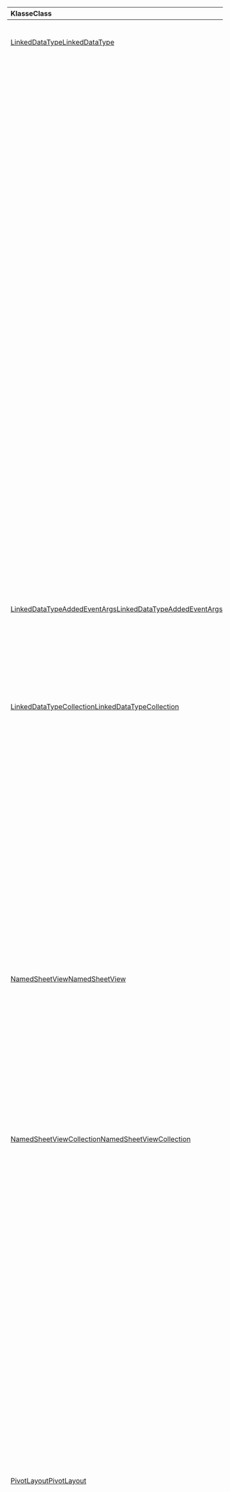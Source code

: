 | <span data-ttu-id="327f1-101">Klasse</span><span class="sxs-lookup"><span data-stu-id="327f1-101">Class</span></span> | <span data-ttu-id="327f1-102">Felder</span><span class="sxs-lookup"><span data-stu-id="327f1-102">Fields</span></span> | <span data-ttu-id="327f1-103">Beschreibung</span><span class="sxs-lookup"><span data-stu-id="327f1-103">Description</span></span> |
|:---|:---|:---|
|[<span data-ttu-id="327f1-104">LinkedDataType</span><span class="sxs-lookup"><span data-stu-id="327f1-104">LinkedDataType</span></span>](/javascript/api/excel/excel.linkeddatatype)|[<span data-ttu-id="327f1-105">DataProvider</span><span class="sxs-lookup"><span data-stu-id="327f1-105">dataProvider</span></span>](/javascript/api/excel/excel.linkeddatatype#dataprovider)|<span data-ttu-id="327f1-106">Der Name des Datenanbieters für den verknüpften Datentyp.</span><span class="sxs-lookup"><span data-stu-id="327f1-106">The name of the data provider for the linked data type.</span></span>|
||[<span data-ttu-id="327f1-107">lastRefreshed</span><span class="sxs-lookup"><span data-stu-id="327f1-107">lastRefreshed</span></span>](/javascript/api/excel/excel.linkeddatatype#lastrefreshed)|<span data-ttu-id="327f1-108">Das Datum und die Uhrzeit der lokalen Zeitzone, seit die Arbeitsmappe geöffnet wurde, als der verknüpfte Datentyp zuletzt aktualisiert wurde.</span><span class="sxs-lookup"><span data-stu-id="327f1-108">The local time-zone date and time since the workbook was opened when the linked data type was last refreshed.</span></span>|
||[<span data-ttu-id="327f1-109">name</span><span class="sxs-lookup"><span data-stu-id="327f1-109">name</span></span>](/javascript/api/excel/excel.linkeddatatype#name)|<span data-ttu-id="327f1-110">Der Name des verknüpften Daten Typs.</span><span class="sxs-lookup"><span data-stu-id="327f1-110">The name of the linked data type.</span></span>|
||[<span data-ttu-id="327f1-111">periodicRefreshInterval</span><span class="sxs-lookup"><span data-stu-id="327f1-111">periodicRefreshInterval</span></span>](/javascript/api/excel/excel.linkeddatatype#periodicrefreshinterval)|<span data-ttu-id="327f1-112">Die Häufigkeit (in Sekunden), bei der der verknüpfte Datentyp aktualisiert wird, wenn `refreshMode` auf "periodisch" festgelegt ist.</span><span class="sxs-lookup"><span data-stu-id="327f1-112">The frequency, in seconds, at which the linked data type is refreshed if `refreshMode` is set to "Periodic".</span></span>|
||[<span data-ttu-id="327f1-113">RefreshMode</span><span class="sxs-lookup"><span data-stu-id="327f1-113">refreshMode</span></span>](/javascript/api/excel/excel.linkeddatatype#refreshmode)|<span data-ttu-id="327f1-114">Der Mechanismus, mit dem die Daten für den verknüpften Datentyp abgerufen werden.</span><span class="sxs-lookup"><span data-stu-id="327f1-114">The mechanism by which the data for the linked data type is retrieved.</span></span>|
||[<span data-ttu-id="327f1-115">ServiceID</span><span class="sxs-lookup"><span data-stu-id="327f1-115">serviceId</span></span>](/javascript/api/excel/excel.linkeddatatype#serviceid)|<span data-ttu-id="327f1-116">Die eindeutige ID des verknüpften Datentyps.</span><span class="sxs-lookup"><span data-stu-id="327f1-116">The unique id of the linked data type.</span></span>|
||[<span data-ttu-id="327f1-117">supportedRefreshModes</span><span class="sxs-lookup"><span data-stu-id="327f1-117">supportedRefreshModes</span></span>](/javascript/api/excel/excel.linkeddatatype#supportedrefreshmodes)|<span data-ttu-id="327f1-118">Gibt ein Array mit allen vom verknüpften Datentyp unterstützten Aktualisierungsmodi zurück.</span><span class="sxs-lookup"><span data-stu-id="327f1-118">Returns an array with all the refresh modes supported by the linked data type.</span></span>|
||[<span data-ttu-id="327f1-119">requestRefresh()</span><span class="sxs-lookup"><span data-stu-id="327f1-119">requestRefresh()</span></span>](/javascript/api/excel/excel.linkeddatatype#requestrefresh--)|<span data-ttu-id="327f1-120">Eine Anforderung zum Aktualisieren des verknüpften Datentyps wird erstellt.</span><span class="sxs-lookup"><span data-stu-id="327f1-120">Makes a request to refresh the linked data type.</span></span>|
||[<span data-ttu-id="327f1-121">requestSetRefreshMode (RefreshMode: Excel. LinkedDataTypeRefreshMode)</span><span class="sxs-lookup"><span data-stu-id="327f1-121">requestSetRefreshMode(refreshMode: Excel.LinkedDataTypeRefreshMode)</span></span>](/javascript/api/excel/excel.linkeddatatype#requestsetrefreshmode-refreshmode-)|<span data-ttu-id="327f1-122">Eine Anforderung zum Ändern des Aktualisierungsmodus für diesen verknüpften Datentyp wird angefordert.</span><span class="sxs-lookup"><span data-stu-id="327f1-122">Makes a request to change the refresh mode for this linked data type.</span></span>|
|[<span data-ttu-id="327f1-123">LinkedDataTypeAddedEventArgs</span><span class="sxs-lookup"><span data-stu-id="327f1-123">LinkedDataTypeAddedEventArgs</span></span>](/javascript/api/excel/excel.linkeddatatypeaddedeventargs)|[<span data-ttu-id="327f1-124">ServiceID</span><span class="sxs-lookup"><span data-stu-id="327f1-124">serviceId</span></span>](/javascript/api/excel/excel.linkeddatatypeaddedeventargs#serviceid)|<span data-ttu-id="327f1-125">Die eindeutige ID des neuen verknüpften Daten Typs.</span><span class="sxs-lookup"><span data-stu-id="327f1-125">The unique id of the new linked data type.</span></span>|
||[<span data-ttu-id="327f1-126">source</span><span class="sxs-lookup"><span data-stu-id="327f1-126">source</span></span>](/javascript/api/excel/excel.linkeddatatypeaddedeventargs#source)|<span data-ttu-id="327f1-127">Ruft die Quelle des Ereignisses ab.</span><span class="sxs-lookup"><span data-stu-id="327f1-127">Gets the source of the event.</span></span>|
||[<span data-ttu-id="327f1-128">Typ</span><span class="sxs-lookup"><span data-stu-id="327f1-128">type</span></span>](/javascript/api/excel/excel.linkeddatatypeaddedeventargs#type)|<span data-ttu-id="327f1-129">Ruft den Typ des Ereignisses ab.</span><span class="sxs-lookup"><span data-stu-id="327f1-129">Gets the type of the event.</span></span>|
|[<span data-ttu-id="327f1-130">LinkedDataTypeCollection</span><span class="sxs-lookup"><span data-stu-id="327f1-130">LinkedDataTypeCollection</span></span>](/javascript/api/excel/excel.linkeddatatypecollection)|[<span data-ttu-id="327f1-131">getCount()</span><span class="sxs-lookup"><span data-stu-id="327f1-131">getCount()</span></span>](/javascript/api/excel/excel.linkeddatatypecollection#getcount--)|<span data-ttu-id="327f1-132">Ruft die Anzahl der verknüpften Datentypen in der Auflistung ab.</span><span class="sxs-lookup"><span data-stu-id="327f1-132">Gets the number of linked data types in the collection.</span></span>|
||[<span data-ttu-id="327f1-133">GetItem (Schlüssel: Number)</span><span class="sxs-lookup"><span data-stu-id="327f1-133">getItem(key: number)</span></span>](/javascript/api/excel/excel.linkeddatatypecollection#getitem-key-)|<span data-ttu-id="327f1-134">Ruft einen verknüpften Datentyp nach Dienst-ID ab.</span><span class="sxs-lookup"><span data-stu-id="327f1-134">Gets a linked data type by service id.</span></span>|
||[<span data-ttu-id="327f1-135">getItemAt(index: number)</span><span class="sxs-lookup"><span data-stu-id="327f1-135">getItemAt(index: number)</span></span>](/javascript/api/excel/excel.linkeddatatypecollection#getitemat-index-)|<span data-ttu-id="327f1-136">Ruft einen verknüpften Datentyp anhand seines Index in der Auflistung ab.</span><span class="sxs-lookup"><span data-stu-id="327f1-136">Gets a linked data type by its index in the collection.</span></span>|
||[<span data-ttu-id="327f1-137">getItemOrNullObject (Key: Number)</span><span class="sxs-lookup"><span data-stu-id="327f1-137">getItemOrNullObject(key: number)</span></span>](/javascript/api/excel/excel.linkeddatatypecollection#getitemornullobject-key-)|<span data-ttu-id="327f1-138">Ruft einen verknüpften Datentyp anhand des ID-Typs ab.</span><span class="sxs-lookup"><span data-stu-id="327f1-138">Gets a linked data type by ID.</span></span>|
||[<span data-ttu-id="327f1-139">items</span><span class="sxs-lookup"><span data-stu-id="327f1-139">items</span></span>](/javascript/api/excel/excel.linkeddatatypecollection#items)|<span data-ttu-id="327f1-140">Ruft die geladenen untergeordneten Elemente in dieser Sammlung ab.</span><span class="sxs-lookup"><span data-stu-id="327f1-140">Gets the loaded child items in this collection.</span></span>|
||[<span data-ttu-id="327f1-141">requestRefreshAll()</span><span class="sxs-lookup"><span data-stu-id="327f1-141">requestRefreshAll()</span></span>](/javascript/api/excel/excel.linkeddatatypecollection#requestrefreshall--)|<span data-ttu-id="327f1-142">Erstellt eine Anforderung zum Aktualisieren aller verknüpften Datentypen in der Auflistung.</span><span class="sxs-lookup"><span data-stu-id="327f1-142">Makes a request to refresh all the linked data types in the collection.</span></span>|
|[<span data-ttu-id="327f1-143">NamedSheetView</span><span class="sxs-lookup"><span data-stu-id="327f1-143">NamedSheetView</span></span>](/javascript/api/excel/excel.namedsheetview)|[<span data-ttu-id="327f1-144">activate()</span><span class="sxs-lookup"><span data-stu-id="327f1-144">activate()</span></span>](/javascript/api/excel/excel.namedsheetview#activate--)|<span data-ttu-id="327f1-145">Aktiviert diese Blattansicht.</span><span class="sxs-lookup"><span data-stu-id="327f1-145">Activates this sheet view.</span></span>|
||[<span data-ttu-id="327f1-146">delete()</span><span class="sxs-lookup"><span data-stu-id="327f1-146">delete()</span></span>](/javascript/api/excel/excel.namedsheetview#delete--)|<span data-ttu-id="327f1-147">Entfernt die Blattansicht aus dem Arbeitsblatt.</span><span class="sxs-lookup"><span data-stu-id="327f1-147">Removes the sheet view from the worksheet.</span></span>|
||[<span data-ttu-id="327f1-148">Duplikat (Name?: Zeichenfolge)</span><span class="sxs-lookup"><span data-stu-id="327f1-148">duplicate(name?: string)</span></span>](/javascript/api/excel/excel.namedsheetview#duplicate-name-)|<span data-ttu-id="327f1-149">Erstellt eine Kopie dieser Tabellenansicht.</span><span class="sxs-lookup"><span data-stu-id="327f1-149">Creates a copy of this sheet view.</span></span>|
||[<span data-ttu-id="327f1-150">name</span><span class="sxs-lookup"><span data-stu-id="327f1-150">name</span></span>](/javascript/api/excel/excel.namedsheetview#name)|<span data-ttu-id="327f1-151">Dient zum Abrufen oder Festlegen des Namens der Tabellenansicht.</span><span class="sxs-lookup"><span data-stu-id="327f1-151">Gets or sets the name of the sheet view.</span></span>|
|[<span data-ttu-id="327f1-152">NamedSheetViewCollection</span><span class="sxs-lookup"><span data-stu-id="327f1-152">NamedSheetViewCollection</span></span>](/javascript/api/excel/excel.namedsheetviewcollection)|[<span data-ttu-id="327f1-153">add(name: string)</span><span class="sxs-lookup"><span data-stu-id="327f1-153">add(name: string)</span></span>](/javascript/api/excel/excel.namedsheetviewcollection#add-name-)|<span data-ttu-id="327f1-154">Erstellt eine neue Tabellenansicht mit dem angegebenen Namen.</span><span class="sxs-lookup"><span data-stu-id="327f1-154">Creates a new sheet view with the given name.</span></span>|
||[<span data-ttu-id="327f1-155">enterTemporary()</span><span class="sxs-lookup"><span data-stu-id="327f1-155">enterTemporary()</span></span>](/javascript/api/excel/excel.namedsheetviewcollection#entertemporary--)|<span data-ttu-id="327f1-156">Erstellt und aktiviert eine neue temporäre Arbeitsblattansicht.</span><span class="sxs-lookup"><span data-stu-id="327f1-156">Creates and activates a new temporary sheet view.</span></span>|
||[<span data-ttu-id="327f1-157">Exit ()</span><span class="sxs-lookup"><span data-stu-id="327f1-157">exit()</span></span>](/javascript/api/excel/excel.namedsheetviewcollection#exit--)|<span data-ttu-id="327f1-158">Beendet die derzeit aktive Tabellenansicht.</span><span class="sxs-lookup"><span data-stu-id="327f1-158">Exits the currently active sheet view.</span></span>|
||[<span data-ttu-id="327f1-159">getactive ()</span><span class="sxs-lookup"><span data-stu-id="327f1-159">getActive()</span></span>](/javascript/api/excel/excel.namedsheetviewcollection#getactive--)|<span data-ttu-id="327f1-160">Ruft die derzeit aktive Tabellenansicht des Arbeitsblatts ab.</span><span class="sxs-lookup"><span data-stu-id="327f1-160">Gets the worksheet's currently active sheet view.</span></span>|
||[<span data-ttu-id="327f1-161">getCount()</span><span class="sxs-lookup"><span data-stu-id="327f1-161">getCount()</span></span>](/javascript/api/excel/excel.namedsheetviewcollection#getcount--)|<span data-ttu-id="327f1-162">Ruft die Anzahl der Tabellen Ansichten in diesem Arbeitsblatt ab.</span><span class="sxs-lookup"><span data-stu-id="327f1-162">Gets the number of sheet views in this worksheet.</span></span>|
||[<span data-ttu-id="327f1-163">getItem(key: string)</span><span class="sxs-lookup"><span data-stu-id="327f1-163">getItem(key: string)</span></span>](/javascript/api/excel/excel.namedsheetviewcollection#getitem-key-)|<span data-ttu-id="327f1-164">Ruft eine Tabellenansicht unter Verwendung des Namens ab.</span><span class="sxs-lookup"><span data-stu-id="327f1-164">Gets a sheet view using its name.</span></span>|
||[<span data-ttu-id="327f1-165">getItemAt(index: number)</span><span class="sxs-lookup"><span data-stu-id="327f1-165">getItemAt(index: number)</span></span>](/javascript/api/excel/excel.namedsheetviewcollection#getitemat-index-)|<span data-ttu-id="327f1-166">Ruft eine Blattansicht anhand ihres Index in der Auflistung ab.</span><span class="sxs-lookup"><span data-stu-id="327f1-166">Gets a sheet view by its index in the collection.</span></span>|
||[<span data-ttu-id="327f1-167">items</span><span class="sxs-lookup"><span data-stu-id="327f1-167">items</span></span>](/javascript/api/excel/excel.namedsheetviewcollection#items)|<span data-ttu-id="327f1-168">Ruft die geladenen untergeordneten Elemente in dieser Sammlung ab.</span><span class="sxs-lookup"><span data-stu-id="327f1-168">Gets the loaded child items in this collection.</span></span>|
|[<span data-ttu-id="327f1-169">PivotLayout</span><span class="sxs-lookup"><span data-stu-id="327f1-169">PivotLayout</span></span>](/javascript/api/excel/excel.pivotlayout)|[<span data-ttu-id="327f1-170">altTextDescription</span><span class="sxs-lookup"><span data-stu-id="327f1-170">altTextDescription</span></span>](/javascript/api/excel/excel.pivotlayout#alttextdescription)|<span data-ttu-id="327f1-171">Die Alternativtext Beschreibung der PivotTable.</span><span class="sxs-lookup"><span data-stu-id="327f1-171">The alt text description of the PivotTable.</span></span>|
||[<span data-ttu-id="327f1-172">altTextTitle</span><span class="sxs-lookup"><span data-stu-id="327f1-172">altTextTitle</span></span>](/javascript/api/excel/excel.pivotlayout#alttexttitle)|<span data-ttu-id="327f1-173">Der alt-Text Titel der PivotTable.</span><span class="sxs-lookup"><span data-stu-id="327f1-173">The alt text title of the PivotTable.</span></span>|
||[<span data-ttu-id="327f1-174">displayBlankLineAfterEachItem (Display: Boolean)</span><span class="sxs-lookup"><span data-stu-id="327f1-174">displayBlankLineAfterEachItem(display: boolean)</span></span>](/javascript/api/excel/excel.pivotlayout#displayblanklineaftereachitem-display-)|<span data-ttu-id="327f1-175">Legt fest, ob nach jedem Element eine leere Position angezeigt werden soll.</span><span class="sxs-lookup"><span data-stu-id="327f1-175">Sets whether or not to display a blank line after each item.</span></span>|
||[<span data-ttu-id="327f1-176">emptyCellText</span><span class="sxs-lookup"><span data-stu-id="327f1-176">emptyCellText</span></span>](/javascript/api/excel/excel.pivotlayout#emptycelltext)|<span data-ttu-id="327f1-177">Der Text, der automatisch in eine beliebige leere Zelle in der PivotTable eingetragen wird, wenn `fillEmptyCells == true` .</span><span class="sxs-lookup"><span data-stu-id="327f1-177">The text that is automatically filled into any empty cell in the PivotTable if `fillEmptyCells == true`.</span></span>|
||[<span data-ttu-id="327f1-178">fillEmptyCells</span><span class="sxs-lookup"><span data-stu-id="327f1-178">fillEmptyCells</span></span>](/javascript/api/excel/excel.pivotlayout#fillemptycells)|<span data-ttu-id="327f1-179">Gibt an, ob leere Zellen in der PivotTable mit dem aufgefüllt werden sollen `emptyCellText` .</span><span class="sxs-lookup"><span data-stu-id="327f1-179">Specifies whether empty cells in the PivotTable should be populated with the `emptyCellText`.</span></span>|
||[<span data-ttu-id="327f1-180">getCell(dataHierarchy: DataPivotHierarchy \| string, rowItems: Array<PivotItem \| string>, columnItems: Array<PivotItem \| string>)</span><span class="sxs-lookup"><span data-stu-id="327f1-180">getCell(dataHierarchy: DataPivotHierarchy \| string, rowItems: Array<PivotItem \| string>, columnItems: Array<PivotItem \| string>)</span></span>](/javascript/api/excel/excel.pivotlayout#getcell-datahierarchy--rowitems--columnitems-)|<span data-ttu-id="327f1-181">Ruft eine eindeutige Zelle in der PivotTable ab, die auf einer Datenhierarchie und den Zeilen- und Spaltenelementen ihrer jeweiligen Hierarchie basiert.</span><span class="sxs-lookup"><span data-stu-id="327f1-181">Gets a unique cell in the PivotTable based on a data hierarchy and the row and column items of their respective hierarchies.</span></span>|
||[<span data-ttu-id="327f1-182">pivotstyle</span><span class="sxs-lookup"><span data-stu-id="327f1-182">pivotStyle</span></span>](/javascript/api/excel/excel.pivotlayout#pivotstyle)|<span data-ttu-id="327f1-183">Die Formatvorlage, die auf die PivotTable angewendet wird.</span><span class="sxs-lookup"><span data-stu-id="327f1-183">The style applied to the PivotTable.</span></span>|
||[<span data-ttu-id="327f1-184">repeatAllItemLabels (repeatLabels: Boolean)</span><span class="sxs-lookup"><span data-stu-id="327f1-184">repeatAllItemLabels(repeatLabels: boolean)</span></span>](/javascript/api/excel/excel.pivotlayout#repeatallitemlabels-repeatlabels-)|<span data-ttu-id="327f1-185">Legt die Einstellung "alle Elementbezeichnungen wiederholen" auf alle Felder in der PivotTable fest.</span><span class="sxs-lookup"><span data-stu-id="327f1-185">Sets the "repeat all item labels" setting across all fields in the PivotTable.</span></span>|
||[<span data-ttu-id="327f1-186">SetStyle (Style: String \| pivottablestyle \| BuiltInPivotTableStyle)</span><span class="sxs-lookup"><span data-stu-id="327f1-186">setStyle(style: string \| PivotTableStyle \| BuiltInPivotTableStyle)</span></span>](/javascript/api/excel/excel.pivotlayout#setstyle-style-)|<span data-ttu-id="327f1-187">Legt die Formatvorlage fest, die auf die PivotTable angewendet wird.</span><span class="sxs-lookup"><span data-stu-id="327f1-187">Sets the style applied to the PivotTable.</span></span>|
||[<span data-ttu-id="327f1-188">showFieldHeaders</span><span class="sxs-lookup"><span data-stu-id="327f1-188">showFieldHeaders</span></span>](/javascript/api/excel/excel.pivotlayout#showfieldheaders)|<span data-ttu-id="327f1-189">Gibt an, ob in der PivotTable Feld Header angezeigt werden (Feldbeschriftungen und Filter DropDowns).</span><span class="sxs-lookup"><span data-stu-id="327f1-189">Specifies whether the PivotTable displays field headers (field captions and filter drop-downs).</span></span>|
|[<span data-ttu-id="327f1-190">PivotTable</span><span class="sxs-lookup"><span data-stu-id="327f1-190">PivotTable</span></span>](/javascript/api/excel/excel.pivottable)|[<span data-ttu-id="327f1-191">refreshOnOpen</span><span class="sxs-lookup"><span data-stu-id="327f1-191">refreshOnOpen</span></span>](/javascript/api/excel/excel.pivottable#refreshonopen)|<span data-ttu-id="327f1-192">Gibt an, ob die PivotTable beim Öffnen der Arbeitsmappe aktualisiert wird.</span><span class="sxs-lookup"><span data-stu-id="327f1-192">Specifies whether the PivotTable refreshes when the workbook opens.</span></span>|
|[<span data-ttu-id="327f1-193">Range</span><span class="sxs-lookup"><span data-stu-id="327f1-193">Range</span></span>](/javascript/api/excel/excel.range)|[<span data-ttu-id="327f1-194">getpräzedenzs ()</span><span class="sxs-lookup"><span data-stu-id="327f1-194">getPrecedents()</span></span>](/javascript/api/excel/excel.range#getprecedents--)|<span data-ttu-id="327f1-195">Gibt ein `WorkbookRangeAreas` Objekt zurück, das den Bereich darstellt, der alle Vorgänger einer Zelle im gleichen Arbeitsblatt oder in mehreren Arbeitsblättern enthält.</span><span class="sxs-lookup"><span data-stu-id="327f1-195">Returns a `WorkbookRangeAreas` object that represents the range containing all the precedents of a cell in same worksheet or in multiple worksheets.</span></span>|
|[<span data-ttu-id="327f1-196">RefreshModeChangedEventArgs</span><span class="sxs-lookup"><span data-stu-id="327f1-196">RefreshModeChangedEventArgs</span></span>](/javascript/api/excel/excel.refreshmodechangedeventargs)|[<span data-ttu-id="327f1-197">RefreshMode</span><span class="sxs-lookup"><span data-stu-id="327f1-197">refreshMode</span></span>](/javascript/api/excel/excel.refreshmodechangedeventargs#refreshmode)|<span data-ttu-id="327f1-198">Der Aktualisierungsmodus des verknüpften Daten Typs.</span><span class="sxs-lookup"><span data-stu-id="327f1-198">The linked data type refresh mode.</span></span>|
||[<span data-ttu-id="327f1-199">ServiceID</span><span class="sxs-lookup"><span data-stu-id="327f1-199">serviceId</span></span>](/javascript/api/excel/excel.refreshmodechangedeventargs#serviceid)|<span data-ttu-id="327f1-200">Die eindeutige ID des Objekts, dessen Aktualisierungsmodus geändert wurde.</span><span class="sxs-lookup"><span data-stu-id="327f1-200">The unique id of the object whose refresh mode was changed.</span></span>|
||[<span data-ttu-id="327f1-201">source</span><span class="sxs-lookup"><span data-stu-id="327f1-201">source</span></span>](/javascript/api/excel/excel.refreshmodechangedeventargs#source)|<span data-ttu-id="327f1-202">Ruft die Quelle des Ereignisses ab.</span><span class="sxs-lookup"><span data-stu-id="327f1-202">Gets the source of the event.</span></span>|
||[<span data-ttu-id="327f1-203">Typ</span><span class="sxs-lookup"><span data-stu-id="327f1-203">type</span></span>](/javascript/api/excel/excel.refreshmodechangedeventargs#type)|<span data-ttu-id="327f1-204">Ruft den Typ des Ereignisses ab.</span><span class="sxs-lookup"><span data-stu-id="327f1-204">Gets the type of the event.</span></span>|
|[<span data-ttu-id="327f1-205">RefreshRequestCompletedEventArgs</span><span class="sxs-lookup"><span data-stu-id="327f1-205">RefreshRequestCompletedEventArgs</span></span>](/javascript/api/excel/excel.refreshrequestcompletedeventargs)|[<span data-ttu-id="327f1-206">Aktualisiert</span><span class="sxs-lookup"><span data-stu-id="327f1-206">refreshed</span></span>](/javascript/api/excel/excel.refreshrequestcompletedeventargs#refreshed)|<span data-ttu-id="327f1-207">Gibt an, ob die Anforderung zur Aktualisierung erfolgreich war.</span><span class="sxs-lookup"><span data-stu-id="327f1-207">Indicates if the request to refresh was successful.</span></span>|
||[<span data-ttu-id="327f1-208">ServiceID</span><span class="sxs-lookup"><span data-stu-id="327f1-208">serviceId</span></span>](/javascript/api/excel/excel.refreshrequestcompletedeventargs#serviceid)|<span data-ttu-id="327f1-209">Die eindeutige ID des Objekts, dessen Aktualisierungsanforderung abgeschlossen wurde.</span><span class="sxs-lookup"><span data-stu-id="327f1-209">The unique id of the object whose refresh request was completed.</span></span>|
||[<span data-ttu-id="327f1-210">source</span><span class="sxs-lookup"><span data-stu-id="327f1-210">source</span></span>](/javascript/api/excel/excel.refreshrequestcompletedeventargs#source)|<span data-ttu-id="327f1-211">Ruft die Quelle des Ereignisses ab.</span><span class="sxs-lookup"><span data-stu-id="327f1-211">Gets the source of the event.</span></span>|
||[<span data-ttu-id="327f1-212">Typ</span><span class="sxs-lookup"><span data-stu-id="327f1-212">type</span></span>](/javascript/api/excel/excel.refreshrequestcompletedeventargs#type)|<span data-ttu-id="327f1-213">Ruft den Typ des Ereignisses ab.</span><span class="sxs-lookup"><span data-stu-id="327f1-213">Gets the type of the event.</span></span>|
||[<span data-ttu-id="327f1-214">Warnungen</span><span class="sxs-lookup"><span data-stu-id="327f1-214">warnings</span></span>](/javascript/api/excel/excel.refreshrequestcompletedeventargs#warnings)|<span data-ttu-id="327f1-215">Ein Array, das alle Warnungen enthält, die aus der Aktualisierungsanforderung generiert wurden.</span><span class="sxs-lookup"><span data-stu-id="327f1-215">An array that contains any warnings generated from the refresh request.</span></span>|
|[<span data-ttu-id="327f1-216">ShapeCollection</span><span class="sxs-lookup"><span data-stu-id="327f1-216">ShapeCollection</span></span>](/javascript/api/excel/excel.shapecollection)|[<span data-ttu-id="327f1-217">addSvg(xml: string)</span><span class="sxs-lookup"><span data-stu-id="327f1-217">addSvg(xml: string)</span></span>](/javascript/api/excel/excel.shapecollection#addsvg-xml-)|<span data-ttu-id="327f1-218">Erstellt eine skalierbare Vektorgrafik (SVG) aus einer XML-Zeichenfolge und fügt sie dem Arbeitsblatt hinzu.</span><span class="sxs-lookup"><span data-stu-id="327f1-218">Creates a scalable vector graphic (SVG) from an XML string and adds it to the worksheet.</span></span>|
|[<span data-ttu-id="327f1-219">Datenschnitt</span><span class="sxs-lookup"><span data-stu-id="327f1-219">Slicer</span></span>](/javascript/api/excel/excel.slicer)|[<span data-ttu-id="327f1-220">nameInFormula</span><span class="sxs-lookup"><span data-stu-id="327f1-220">nameInFormula</span></span>](/javascript/api/excel/excel.slicer#nameinformula)|<span data-ttu-id="327f1-221">Stellt den in der Formel verwendeten Namen des Datenschnitts dar.</span><span class="sxs-lookup"><span data-stu-id="327f1-221">Represents the slicer name used in the formula.</span></span>|
||[<span data-ttu-id="327f1-222">slicerStyle</span><span class="sxs-lookup"><span data-stu-id="327f1-222">slicerStyle</span></span>](/javascript/api/excel/excel.slicer#slicerstyle)|<span data-ttu-id="327f1-223">Die Formatvorlage, die auf den datenschnitt angewendet wird.</span><span class="sxs-lookup"><span data-stu-id="327f1-223">The style applied to the Slicer.</span></span>|
||[<span data-ttu-id="327f1-224">SetStyle (Style: String \| SlicerStyle \| BuiltInSlicerStyle)</span><span class="sxs-lookup"><span data-stu-id="327f1-224">setStyle(style: string \| SlicerStyle \| BuiltInSlicerStyle)</span></span>](/javascript/api/excel/excel.slicer#setstyle-style-)|<span data-ttu-id="327f1-225">Legt die Formatvorlage fest, die auf den datenschnitt angewendet wird.</span><span class="sxs-lookup"><span data-stu-id="327f1-225">Sets the style applied to the slicer.</span></span>|
|[<span data-ttu-id="327f1-226">Table</span><span class="sxs-lookup"><span data-stu-id="327f1-226">Table</span></span>](/javascript/api/excel/excel.table)|[<span data-ttu-id="327f1-227">clearStyle()</span><span class="sxs-lookup"><span data-stu-id="327f1-227">clearStyle()</span></span>](/javascript/api/excel/excel.table#clearstyle--)|<span data-ttu-id="327f1-228">Ändert die Tabelle so, dass sie die Standard-Tabellenformatvorlage verwendet.</span><span class="sxs-lookup"><span data-stu-id="327f1-228">Changes the table to use the default table style.</span></span>|
||[<span data-ttu-id="327f1-229">onFiltered</span><span class="sxs-lookup"><span data-stu-id="327f1-229">onFiltered</span></span>](/javascript/api/excel/excel.table#onfiltered)|<span data-ttu-id="327f1-230">Tritt ein, wenn ein Filter auf eine bestimmte Tabelle angewendet wird.</span><span class="sxs-lookup"><span data-stu-id="327f1-230">Occurs when filter is applied on a specific table.</span></span>|
||[<span data-ttu-id="327f1-231">TableStyle</span><span class="sxs-lookup"><span data-stu-id="327f1-231">tableStyle</span></span>](/javascript/api/excel/excel.table#tablestyle)|<span data-ttu-id="327f1-232">Die Formatvorlage, die auf die Tabelle angewendet wird.</span><span class="sxs-lookup"><span data-stu-id="327f1-232">The style applied to the Table.</span></span>|
||[<span data-ttu-id="327f1-233">SetStyle (Style: String \| TableStyle \| BuiltInTableStyle)</span><span class="sxs-lookup"><span data-stu-id="327f1-233">setStyle(style: string \| TableStyle \| BuiltInTableStyle)</span></span>](/javascript/api/excel/excel.table#setstyle-style-)|<span data-ttu-id="327f1-234">Legt die Formatvorlage fest, die auf die Tabelle angewendet wird.</span><span class="sxs-lookup"><span data-stu-id="327f1-234">Sets the style applied to the table.</span></span>|
|[<span data-ttu-id="327f1-235">TableCollection</span><span class="sxs-lookup"><span data-stu-id="327f1-235">TableCollection</span></span>](/javascript/api/excel/excel.tablecollection)|[<span data-ttu-id="327f1-236">onFiltered</span><span class="sxs-lookup"><span data-stu-id="327f1-236">onFiltered</span></span>](/javascript/api/excel/excel.tablecollection#onfiltered)|<span data-ttu-id="327f1-237">Tritt ein, wenn ein Filter auf eine beliebige Tabelle in einer Arbeitsmappe oder auf einem Arbeitsblatt angewendet wird.</span><span class="sxs-lookup"><span data-stu-id="327f1-237">Occurs when filter is applied on any table in a workbook, or a worksheet.</span></span>|
|[<span data-ttu-id="327f1-238">TableFilteredEventArgs</span><span class="sxs-lookup"><span data-stu-id="327f1-238">TableFilteredEventArgs</span></span>](/javascript/api/excel/excel.tablefilteredeventargs)|[<span data-ttu-id="327f1-239">tableId</span><span class="sxs-lookup"><span data-stu-id="327f1-239">tableId</span></span>](/javascript/api/excel/excel.tablefilteredeventargs#tableid)|<span data-ttu-id="327f1-240">Ruft die ID der Tabelle ab, in der der Filter angewendet wird.</span><span class="sxs-lookup"><span data-stu-id="327f1-240">Gets the id of the table in which the filter is applied.</span></span>|
||[<span data-ttu-id="327f1-241">Typ</span><span class="sxs-lookup"><span data-stu-id="327f1-241">type</span></span>](/javascript/api/excel/excel.tablefilteredeventargs#type)|<span data-ttu-id="327f1-242">Ruft den Typ des Ereignisses ab.</span><span class="sxs-lookup"><span data-stu-id="327f1-242">Gets the type of the event.</span></span>|
||[<span data-ttu-id="327f1-243">worksheetId</span><span class="sxs-lookup"><span data-stu-id="327f1-243">worksheetId</span></span>](/javascript/api/excel/excel.tablefilteredeventargs#worksheetid)|<span data-ttu-id="327f1-244">Ruft die ID des Arbeitsblatts ab, das die Tabelle enthält.</span><span class="sxs-lookup"><span data-stu-id="327f1-244">Gets the id of the worksheet which contains the table.</span></span>|
|[<span data-ttu-id="327f1-245">Workbook</span><span class="sxs-lookup"><span data-stu-id="327f1-245">Workbook</span></span>](/javascript/api/excel/excel.workbook)|[<span data-ttu-id="327f1-246">linkedDataTypes</span><span class="sxs-lookup"><span data-stu-id="327f1-246">linkedDataTypes</span></span>](/javascript/api/excel/excel.workbook#linkeddatatypes)|<span data-ttu-id="327f1-247">Gibt eine Auflistung von verknüpften Datentypen zurück, die Teil der Arbeitsmappe sind.</span><span class="sxs-lookup"><span data-stu-id="327f1-247">Returns a collection of linked data types that are part of the workbook.</span></span>|
||[<span data-ttu-id="327f1-248">showPivotFieldList</span><span class="sxs-lookup"><span data-stu-id="327f1-248">showPivotFieldList</span></span>](/javascript/api/excel/excel.workbook#showpivotfieldlist)|<span data-ttu-id="327f1-249">Gibt an, ob der Bereich Feldliste der PivotTable auf Arbeitsmappen Ebene angezeigt wird.</span><span class="sxs-lookup"><span data-stu-id="327f1-249">Specifies whether the PivotTable's field list pane is shown at the workbook level.</span></span>|
||[<span data-ttu-id="327f1-250">use1904DateSystem</span><span class="sxs-lookup"><span data-stu-id="327f1-250">use1904DateSystem</span></span>](/javascript/api/excel/excel.workbook#use1904datesystem)|<span data-ttu-id="327f1-251">True, falls die Arbeitsmappe das 1904-Datumssystem verwendet.</span><span class="sxs-lookup"><span data-stu-id="327f1-251">True if the workbook uses the 1904 date system.</span></span>|
|[<span data-ttu-id="327f1-252">Arbeitsblatt</span><span class="sxs-lookup"><span data-stu-id="327f1-252">Worksheet</span></span>](/javascript/api/excel/excel.worksheet)|[<span data-ttu-id="327f1-253">namedSheetViews</span><span class="sxs-lookup"><span data-stu-id="327f1-253">namedSheetViews</span></span>](/javascript/api/excel/excel.worksheet#namedsheetviews)|<span data-ttu-id="327f1-254">Gibt eine Auflistung von Planansichten zurück, die im Arbeitsblatt vorhanden sind.</span><span class="sxs-lookup"><span data-stu-id="327f1-254">Returns a collection of sheet views that are present in the worksheet.</span></span>|
||[<span data-ttu-id="327f1-255">onFiltered</span><span class="sxs-lookup"><span data-stu-id="327f1-255">onFiltered</span></span>](/javascript/api/excel/excel.worksheet#onfiltered)|<span data-ttu-id="327f1-256">Tritt ein, wenn ein Filter auf ein bestimmtes Arbeitsblatt angewendet wird.</span><span class="sxs-lookup"><span data-stu-id="327f1-256">Occurs when filter is applied on a specific worksheet.</span></span>|
|[<span data-ttu-id="327f1-257">WorksheetCollection</span><span class="sxs-lookup"><span data-stu-id="327f1-257">WorksheetCollection</span></span>](/javascript/api/excel/excel.worksheetcollection)|<span data-ttu-id="327f1-258">[addFromBase64(base64File: string, sheetNamesToInsert?: string[], positionType?: Excel.WorksheetPositionType, relativeTo?: Worksheet \| string)](/javascript/api/excel/excel.worksheetcollection#addfrombase64-base64file--sheetnamestoinsert--positiontype--relativeto-)</span><span class="sxs-lookup"><span data-stu-id="327f1-258">[addFromBase64(base64File: string, sheetNamesToInsert?: string[], positionType?: Excel.WorksheetPositionType, relativeTo?: Worksheet \| string)](/javascript/api/excel/excel.worksheetcollection#addfrombase64-base64file--sheetnamestoinsert--positiontype--relativeto-)</span></span>|<span data-ttu-id="327f1-259">Fügt die angegebenen Arbeitsblätter einer Arbeitsmappe in die aktuelle Arbeitsmappe ein.</span><span class="sxs-lookup"><span data-stu-id="327f1-259">Inserts the specified worksheets of a workbook into the current workbook.</span></span>|
||[<span data-ttu-id="327f1-260">onFiltered</span><span class="sxs-lookup"><span data-stu-id="327f1-260">onFiltered</span></span>](/javascript/api/excel/excel.worksheetcollection#onfiltered)|<span data-ttu-id="327f1-261">Tritt ein, wenn ein Filter eines beliebigen Arbeitsblatts in der Arbeitsmappe angewendet wird.</span><span class="sxs-lookup"><span data-stu-id="327f1-261">Occurs when any worksheet's filter is applied in the workbook.</span></span>|
|[<span data-ttu-id="327f1-262">WorksheetFilteredEventArgs</span><span class="sxs-lookup"><span data-stu-id="327f1-262">WorksheetFilteredEventArgs</span></span>](/javascript/api/excel/excel.worksheetfilteredeventargs)|[<span data-ttu-id="327f1-263">type</span><span class="sxs-lookup"><span data-stu-id="327f1-263">type</span></span>](/javascript/api/excel/excel.worksheetfilteredeventargs#type)|<span data-ttu-id="327f1-264">Ruft den Typ des Ereignisses ab.</span><span class="sxs-lookup"><span data-stu-id="327f1-264">Gets the type of the event.</span></span>|
||[<span data-ttu-id="327f1-265">worksheetId</span><span class="sxs-lookup"><span data-stu-id="327f1-265">worksheetId</span></span>](/javascript/api/excel/excel.worksheetfilteredeventargs#worksheetid)|<span data-ttu-id="327f1-266">Ruft die ID des Arbeitsblatts ab, in dem der Filter angewendet wird.</span><span class="sxs-lookup"><span data-stu-id="327f1-266">Gets the id of the worksheet in which the filter is applied.</span></span>|
